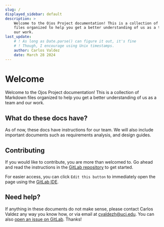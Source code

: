 ```yaml
---
slug: /
displayed_sidebar: default
description: >
    Welcome to the Ojos Project documentation! This is a collection of Markdown
    files organized to help you get a better understanding of us as a team and
    our work.
last_update:
    # ! As long as Date.parse() can figure it out, it's fine
    # ! Though, I encourage using Unix timestamps.
    author: Carlos Valdez
    date: March 28 2024
---
```

# Welcome

Welcome to the Ojos Project documentation! This is a collection of Markdown
files organized to help you get a better understanding of us as a team and our
work.

## What do these docs have?

As of now, these docs have instructions for our team. We will also include
important documents such as requirements analysis, and design guides.

## Contributing

If you would like to contribute, you are more than welcomed to. Go ahead and
read the instructions in the
[GitLab repository](https://gitlab.com/ojosproject/docs) to get started.

For easier access, you can click `Edit this button` to immediately open the
page using the [GitLab IDE](/url/developers/guides/gitlab-ide).

## Need help?

If anything in these documents do not make sense, please contact Carlos Valdez
any way you know how, or via email at
[cvaldezh@uci.edu](mailto:cvaldezh@uci.edu). You can also
[open an issue on GitLab](https://gitlab.com/ojosproject/docs/-/issues). Thanks!
